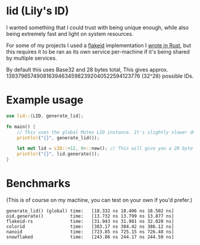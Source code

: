 # lid (Lily's ID)

I wanted something that I could trust with being unique enough, while also being extremely fast and light on system resources.

For some of my projects I used a [flakeid](https://github.com/boundary/flake) implementation I [wrote in Rust](https://git.radial.gg/opus/flakeid-rs), but this requires it to be ran as its own service per-machine if it's being shared by multiple services.

By default this uses Base32 and 28 bytes total, This gives approx. 1393796574908163946345982392040522594123776 (32^28) possible IDs.

# Example usage
```rust
use lid::{LID, generate_lid};

fn main() {
    // This uses the global Mutex LID instance. It's slightly slower due to the Mutex.
    println!("{}", generate_lid());

    let mut lid = LID::<12, 8>::new(); // This will give you a 20 byte ID.
    println!("{}", lid.generate());
}
```

# Benchmarks
(This is of course on my machine, you can test on your own if you'd prefer.)
```
generate_lid() (global) time:   [18.332 ns 18.406 ns 18.502 ns]
oid.generate()          time:   [13.732 ns 13.799 ns 13.877 ns]
flakeid-rs              time:   [31.943 ns 31.981 ns 32.020 ns]
colorid                 time:   [383.17 ns 384.42 ns 386.12 ns]
nanoid                  time:   [723.85 ns 725.15 ns 726.48 ns]
snowflaked              time:   [243.86 ns 244.17 ns 244.50 ns]
```
